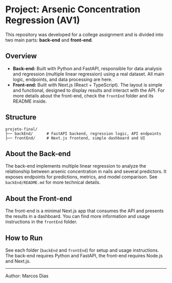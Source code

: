 
# Project: Arsenic Concentration Regression (AV1)

This repository was developed for a college assignment and is divided into two main parts: **back-end** and **front-end**.

## Overview

- **Back-end:** Built with Python and FastAPI, responsible for data analysis and regression (multiple linear regression) using a real dataset. All main logic, endpoints, and data processing are here.
- **Front-end:** Built with Next.js (React + TypeScript). The layout is simple and functional, designed to display results and interact with the API. For more details about the front-end, check the `frontEnd` folder and its README inside.

## Structure

```
projeto-final/
├── backEnd/      # FastAPI backend, regression logic, API endpoints
├── frontEnd/     # Next.js frontend, simple dashboard and UI
```

## About the Back-end

The back-end implements multiple linear regression to analyze the relationship between arsenic concentration in nails and several predictors. It exposes endpoints for predictions, metrics, and model comparison. See `backEnd/README.md` for more technical details.

## About the Front-end

The front-end is a minimal Next.js app that consumes the API and presents the results in a dashboard. You can find more information and usage instructions in the `frontEnd` folder.

## How to Run

See each folder (`backEnd` and `frontEnd`) for setup and usage instructions. The back-end requires Python and FastAPI, the front-end requires Node.js and Next.js.

---

Author: Marcos Dias
